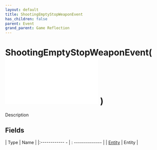 ```yaml
---
layout: default
title: ShootingEmptyStopWeaponEvent
has_children: false
parent: Event
grand_parent: Game Reflection
---
```

# ShootingEmptyStopWeaponEvent( ![ EntityEventBase ](game-reflection/events/entity_event_base.md) )
Description 

## Fields
| Type | Name |
|:------------ - | : -------------- |
| [Entity](game-reflection/classes/entity.md) | Entity |
